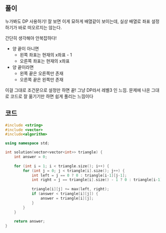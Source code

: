 ## 풀이
누가봐도 DP 사용하기! 잘 보면 이게 묘하게 배열같이 보이는데, 실상 배열로 좌표 설정하기가 바로 떠오르지는 않는다. 

간단히 생각해야 안복잡하다!

- 양 끝이 아니면
  - 왼쪽 좌표는 현재의 x좌표 - 1
  - 오른쪽 좌표는 현재의 x좌표
- 양 끝이라면
  - 왼쪽 끝은 오른쪽만 존재
  - 오른쪽 끝은 왼쪽만 존재

이걸 그대로 조건문으로 설정만 하면 끝! 그냥 DP라서 레벨3 인 느낌. 문제에 나온 그대로 코드로 잘 옮기기만 하면 쉽게 풀리는 느낌이다

## 코드
```cpp
#include <string>
#include <vector>
#include<algorithm>

using namespace std;

int solution(vector<vector<int>> triangle) {
    int answer = 0;
    
    for (int i = 1; i < triangle.size(); i++) {
        for (int j = 0; j < triangle[i].size(); j++) {
            int left = j == 0 ? 0 : triangle[i-1][j-1];
            int right = j == triangle[i].size() - 1 ? 0 : triangle[i-1][j];
            
            triangle[i][j] += max(left, right);
            if (answer < triangle[i][j]) {
                answer = triangle[i][j];
            }
        }
    }
    
    return answer;
}
```
